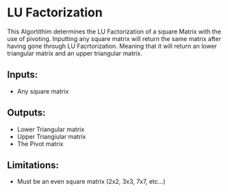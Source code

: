 # LU Factorization

This Algortithim determines the LU Factorization of a square Matrix with the use of pivoting. Inputting any square matrix will return the same matrix after having gone through LU Facrtorization. Meaning that it will return an lower triangular matrix and an upper triangular matrix.

## Inputs:
- Any square matrix

## Outputs:
- Lower Triangular matrix
- Upper Triangiular matrix
- The Pivot matrix

## Limitations:
- Must be an even square matrix (2x2, 3x3, 7x7, etc...)
